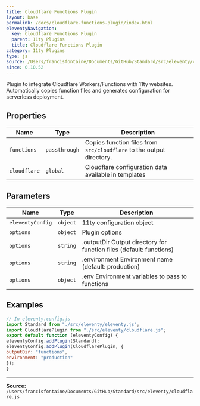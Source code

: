 ```yaml
---
title: Cloudflare Functions Plugin
layout: base
permalink: /docs/cloudflare-functions-plugin/index.html
eleventyNavigation:
  key: Cloudflare Functions Plugin
  parent: 11ty Plugins
  title: Cloudflare Functions Plugin
category: 11ty Plugins
type: js
source: /Users/francisfontaine/Documents/GitHub/Standard/src/eleventy/cloudflare.js
since: 0.10.52
---
```


Plugin to integrate Cloudflare Workers/Functions with 11ty websites.
Automatically copies function files and generates configuration for serverless deployment.

## Properties

| Name | Type | Description |
|------|------|-------------|
| `functions` | `passthrough` | Copies function files from `src/cloudflare` to the output directory. |
| `cloudflare` | `global` | Cloudflare configuration data available in templates |

## Parameters

| Name | Type | Description |
|------|------|-------------|
| `eleventyConfig` | `object` | 11ty configuration object |
| `options` | `object` | Plugin options |
| `options` | `string` | .outputDir Output directory for function files (default: functions) |
| `options` | `string` | .environment Environment name (default: production) |
| `options` | `object` | .env Environment variables to pass to functions |

## Examples

```js
// In eleventy.config.js
import Standard from "./src/eleventy/eleventy.js";
import CloudflarePlugin from "./src/eleventy/cloudflare.js";
export default function (eleventyConfig) {
eleventyConfig.addPlugin(Standard);
eleventyConfig.addPlugin(CloudflarePlugin, {
outputDir: "functions",
environment: "production"
});
}
```


---

**Source:** `/Users/francisfontaine/Documents/GitHub/Standard/src/eleventy/cloudflare.js`
